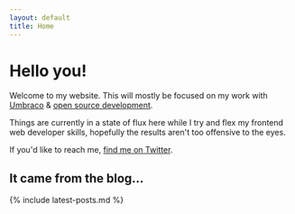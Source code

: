 ```yaml
---
layout: default
title: Home
---
```


# Hello you!
Welcome to my website. This will mostly be focused on my work with [Umbraco](https://umbraco.com/) & [open source development](https://github.com/jamiepollock).

Things are currently in a state of flux here while I try and flex my frontend web developer skills, hopefully the results aren't too offensive to the eyes.

If you'd like to reach me, [find me on Twitter](https://www.twitter.com/jamiepollock).

## It came from the blog...
{% include latest-posts.md %}
